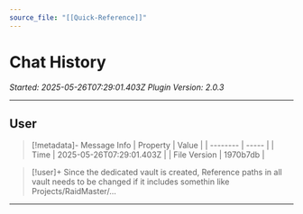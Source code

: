 ```yaml
---
source_file: "[[Quick-Reference]]"
---
```

# Chat History
*Started: 2025-05-26T07:29:01.403Z*
*Plugin Version: 2.0.3*

---

## User

> [!metadata]- Message Info
> | Property | Value |
> | -------- | ----- |
> | Time | 2025-05-26T07:29:01.403Z |
> | File Version | 1970b7db |

> [!user]+
> Since the dedicated vault is created, Reference paths in all vault needs to be changed if it includes somethin like Projects/RaidMaster/...
> 

--- 
